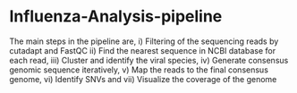 # Influenza-Analysis-pipeline
The main steps in the pipeline are, i) Filtering of the sequencing reads by cutadapt and FastQC ii) Find the nearest sequence in NCBI database for each read, iii) Cluster and identify the viral species, iv) Generate consensus genomic sequence iteratively, v) Map the reads to the final consensus genome, vi) Identify SNVs and vii) Visualize the coverage of the genome 
